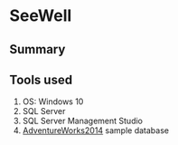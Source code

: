# SeeWell

## Summary



## Tools used

1. OS: Windows 10
2. SQL Server
3. SQL Server Management Studio
4. [AdventureWorks2014](https://docs.microsoft.com/en-gb/sql/samples/adventureworks-install-configure?view=sql-server-ver15&tabs=ssms) sample database
